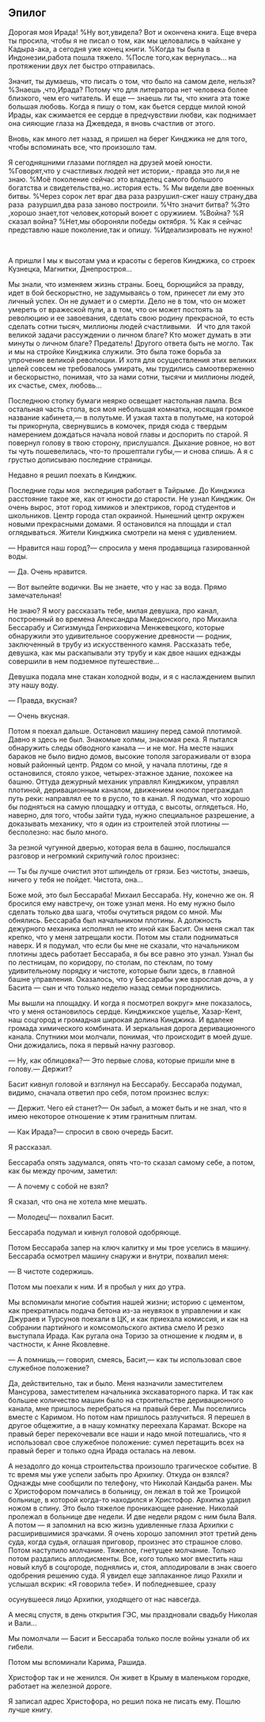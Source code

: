 ## Эпилог

Дорогая моя Ирада!
%Ну вот,увидела?
Вот и окончена книга.
Еще вчера ты просила, чтобы я не писал о том, как мы целовались в чайхане у Кадыра-ака, а сегодня уже конец книги.
%Когда ты была в Индонезии,работа пошла тяжело.
%После того,как вернулась... на протяжении двух лет быстро отправилась.

Значит, ты думаешь, что писать о том, что было на самом деле, нельзя?
%Знаешь ,что,Ирада?
Потому что для литератора нет человека более близкого, чем его читатель.
И еще — знаешь ли ты, что книга эта тоже большая любовь.
Когда я пишу о том, как бьется сердце милой юной Ирады, как сжимается ее сердце в предчувствии любви, как поднимает она сияющие глаза на Джевдеда, я вновь счастлив от этого.


Вновь, как много лет назад, я пришел на берег Кинджика не для того, чтобы вспоминать все, что произошло там.

Я сегодняшними глазами поглядел на друзей моей юности.
%Говорят,что у счастливых людей нет истории,- правда это ли,я не знаю.
%Моё поколение сейчас это владелец самого большого богатства и свидетельства,но..история есть.
% Мы видели две военных битвы.
%Через сорок лет враг два раза разрушил-сжег нашу страну,два раза  разуршил,два раза заново построили.
%Что значит битва?
%Это ,хорошо знает,тот человек,который воюет с оружиием.
%Война?
%Я сказал война?
%Нет,мы обороняли победы октября.
% Как я сейчас представлю наше поколение,так и опишу.
%Идеализировать не нужно!

 

А пришли I мы к высотам ума и красоты с берегов Кинджика, со строек Кузнецка, Магнитки, Днепростроя...

Мы знали, что изменяем жизнь страны.
Боец, борющийся за правду, идет в бой бескорыстно, не задумываясь о том, принесет ли ему это личный успех.
Он не думает и о смерти.
Дело не в том, что он может умереть от вражеской пули, а в том, что он может постоять за революцию и ее завоевания, сделать свою родину прекрасной, то есть сделать сотни тысяч, миллионы людей счастливыми. 
 И что для такой великой задачи рассуждении о личном благе?
Кто может думать в эти минуты о личном благе?
Предатель!
Другого ответа быть не могло.
Так и мы на стройке Кинджика служили.
Это была тоже борьба за упрочение великой революции.
И хотя для осуществления этих великих целей совсем не требовалось умирать, мы трудились самоотверженно и бескорыстно, понимая, что за нами сотни, тысячи и миллионы людей, их счастье, смех, любовь...

Последнюю стопку бумаги неярко освещает настольная лампа.
Вся остальная часть стола, вся моя небольшая комнатка, носящая громкое название кабинета,— в полутьме.
И узкая тахта в полутьме, на которой ты прикорнула, свернувшись в комочек, придя сюда с твердым намерением дождаться начала новой главы и доспорить по старой.
Я повернул голову в твою сторону, прислушался.
Дыхание ровное, но вот ты чуть пошевелилась, что-то прошептали губы,— и снова спишь.
А я с грустыо дописываю последние страницы.



Недавно я решил поехать в Кинджик.

Последние годы моя  экспедиция работает в Тайрыме.
До Кинджика расстояние такое же, как от юности до старости.
Не узнал Кинджик.
Он очень вырос, этот город химиков и электриков, город студентов и школьников.
Центр города стал окраиной.
Нынешний центр окружен новыми прекрасными домами.
Я остановился на площади и стал оглядываться.
Жители Кинджика смотрели на меня с удивлением.

— Нравится наш город?— спросила у меня продавщица газированной воды.

— Да.
Очень нравится.

— Вот выпейте водички.
Вы не знаете, что у нас за вода.
Прямо замечательная!

Не знаю?
Я могу рассказать тебе, милая девушка, про канал, построенный во времена Александра Македонского, про Михаила Бессарабу и Сигизмунда Генриховича Менжевецкого, которые обнаружили это удивительное сооружение древности — родник, заключенный в трубу из искусственного камня.
Рассказать тебе, девушка, как мы раскапывали эту трубу и как двое наших еднажды совершили в нем подземное путешествие...

Девушка подала мне стакан холодной воды, и я с наслаждением выпил эту нашу воду.

— Правда, вкусная?

— Очень вкусная.

Потом я поехал дальше.
Остановил машину перед самой плотимой.
Давно я здесь не был.
Знакомые холмы, знакомая река.
Я пытался обнаружить следы обводного канала — и не мог.
На месте наших бараков не было видно домов, высокие тополя загораживали от взора новый районный центр.
Рядом со мной, у начала плотины, где я остановился, стояло узкое, четырех-этажное здание, похожее на башню.
Оттуда дежурный механик управлял Кинджиком, управлял плотиной, деривационным каналом, движением кнопок преграждал путь реки: направлял ее то в русло, то в канал.
Я подумал, что хорошо бы подняться на самую площадку и оттуда, с высоты, оглядеться.
Но, наверно, для того, чтобы зайти туда, нужно специальное разрешение, а доказывать механику, что я один из строителей этой плотины — бесполезно: нас было много.

За резной чугунной дверью, которая вела в башню, послышался разговор и негромкий скрипучий голос произнес:

— Ты бы лучше очистил этот шпиндель от грязи.
Без чистоты, знаешь, ничего у тебя не пойдет.
Чистота, она...

Боже мой, это был Бессараба!
Михаил Бессараба.
Ну, конечно же он.
Я бросился ему навстречу, он тоже узнал меня.
Но ему нужно было сделать только два шага, чтобы очутиться рядом со мной.
Мы обнялись.
Бессараба был начальником плотины.
А должность дежурного механика исполнял не кто иной как Басит.
Он меня сжал так крепко, что у меня затрещали кости.
Потом мы стали подниматься наверх.
И я подумал, что если бы мне не сказали, что начальником плотины здесь работает Бессараба, я бы все равно это узнал.
Узнал бы по лестницам, по коридору, по столам, по стеклам, по тому удивительному порядку и чистоте, которые были здесь, в главной башне управления.
Оказалось, что у Бессарабы уже взрослая дочь, а у Басита — сын и что только неделю назад семьи породнились.

Мы вышли на площадку.
И когда я посмотрел вокруг» мне показалось, что у меня остановилось сердце.
Кинджикское ущелье, Хазар-Кент, наш соцгород и громадная широкая долина Кинджика.
И вдалеке громада химического комбината.
И зеркальная дорога деривационного канала.
Спутники мои молчали, понимая, что происходит в моей душе.
Они дожидались, пока я первый начну разговор.

— Ну, как облицовка?— Это первые слова, которые пришли мне в голову.— Держит?

Басит кивнул головой и взглянул на Бессарабу.
Бессараба подумал, видимо, сначала ответил про себя, потом произнес вслух:

— Держит.
Чего ей станет?— Он забыл, а может быть и не знал, что я имею некоторое отношение к этим гранитным плитам.

— Как Ирада?— спросил в свою очередь Басит.

Я рассказал.

Бессараба опять задумался, опять что-то сказал самому себе, а потом, как бы между прочим, заметил:

— А почему с собой не взял?

Я сказал, что она не хотела мне мешать.

— Молодец!— похвалил Басит.

Бессараба подумал и кивнул головой одобряюще.

Потом Бессараба запер на ключ калитку и мы трое уселись в машину.
Бессараба осмотрел машину снаружи и внутри, похвалил меня:

— В чистоте содержишь.

Потом мы поехали к ним.
И я пробыл у них до утра.

Мы вспоминали многие события нашей жизни; историю с цементом, как прекратилась подача бетона из-за неувязок в управлении и как Джураев и Турсунов поехали в ЦК, и как приехала комиссия, и как на собрании партийного и комсомольского актива смело И резко выступала Ирада.
Как ругала она Торизо за отношение к людям и, в частности, к Анне Яковлевне.

— А помнишь,— говорил, смеясь, Басит,— как ты использовал свое служебное положение?

Да, действительно, так и было.
Меня назначили заместителем Мансурова, заместителем начальника экскаваторного парка.
И так как большее количество машин было на строительстве деривационного канала, мне пришлось перебраться на правый берег.
Мы поселились вместе с Каримом.
Но потом нам пришлось разлучиться.
Я перешел в другое общежитие, а в нашу комнатку переехала Карамат.
Вскоре на правый берег перекочевали все наши и надо мной потешались, что я использовал свое служебное положение: сумел перетащить всех на правый берег и только одна Ирада осталась на левом.

А незадолго до конца строительства произошло трагическое событие.
В тс время мы уже успели забыть про Архипку.
Откуда он взялся?
Однажды мне сообщили по телефону, что Николай Кандыба ранен.
Мы с Христофором помчались в больницу, он лежал в той же Троицкой больнице, в которой когда-то находился и Христофор.
Архипка ударил ножом в спину.
Это было тяжелое проникающее ранение.
Николай пролежал в больнице две недели.
И две недели рядом с ним была Валя.
А потом — я запомнил на всю жизнь удивленные глаза Архипки с расширившимися зрачками.
Я очень хорошо запомнил этот третий день суда, когда судья, оглашая приговор, произнес это страшное слово.
Потом наступило молчание.
Тяжелое, гнетущее молчание.
Только потом раздались аплодисменты.
Все, кого только мог вместить наш новый клуб в соцгороде, поднялись и, стоя, аплодировали в знак своего одобрения решению суда.
Я увидел еще заплаканное лицо Рахили и услышал вскрик: «Я говорила тебе».
И побледневшее, сразу

осунувшееся лицо Архипки, уходящего от нас навсегда.

А месяц спустя, в день открытия ГЭС, мы праздновали свадьбу Николая и Вали...

Мы помолчали — Басит и Бессараба только после войны узнали об их гибели.

Потом мы вспоминали Карима, Рашида.

Христофор так и не женился.
Он живет в Крыму в маленьком городке, работает на железной дороге.

Я записал адрес Христофора, но решил пока не писать ему.
Пошлю лучше книгу.
